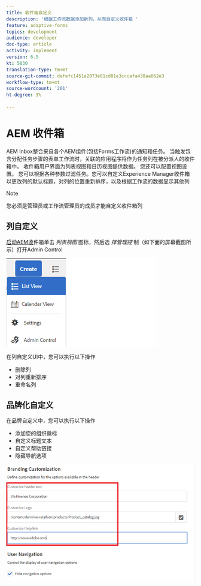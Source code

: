 ```yaml
---
title: 收件箱自定义
description: '根据工作流数据添加新列，从而自定义收件箱 '
feature: adaptive-forms
topics: development
audience: developer
doc-type: article
activity: implement
version: 6.5
kt: 5830
translation-type: tm+mt
source-git-commit: defefc1451e2873e81cd81e3cccafa438aa062e3
workflow-type: tm+mt
source-wordcount: '201'
ht-degree: 3%

---
```


# AEM 收件箱

AEM Inbox整合来自各个AEM组件(包括Forms工作流)的通知和任务。 当触发包含分配任务步骤的表单工作流时，关联的应用程序将作为任务列在被分派人的收件箱中。
收件箱用户界面为列表视图和日历视图提供数据。 您还可以配置视图设置。 您可以根据各种参数过滤任务。您可以自定义Experience Manager收件箱以更改列的默认标题，对列的位置重新排序，以及根据工作流的数据显示其他列


>[!NOTE]
>
>您必须是管理员或工作流管理员的成员才能自定义收件箱列

## 列自定义

[启动AEM收](http://localhost:4502/aem/inbox)件箱单击 _列表视图_ 图标，然后选 _择管理控_ 制（如下面的屏幕截图所示）打开Admin Control

![管理控制](assets/open-customization.png)

在列自定义UI中，您可以执行以下操作

* 删除列
* 对列重新排序
* 重命名列

## 品牌化自定义

在品牌自定义中，您可以执行以下操作

* 添加您的组织徽标
* 自定义标题文本
* 自定义帮助链接
* 隐藏导航选项

![收件箱品牌](assets/branding-customization.PNG)
